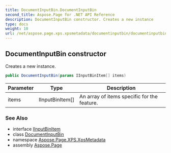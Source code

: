 ```yaml
---
title: DocumentInputBin.DocumentInputBin
second_title: Aspose.Page for .NET API Reference
description: DocumentInputBin constructor. Creates a new instance
type: docs
weight: 10
url: /net/aspose.page.xps.xpsmetadata/documentinputbin/documentinputbin/
---
```

## DocumentInputBin constructor

Creates a new instance.

```csharp
public DocumentInputBin(params IInputBinItem[] items)
```

| Parameter | Type | Description |
| --- | --- | --- |
| items | IInputBinItem[] | An array of items specific for the feature. |

### See Also

* interface [IInputBinItem](../../inputbin.iinputbinitem/)
* class [DocumentInputBin](../)
* namespace [Aspose.Page.XPS.XpsMetadata](../../documentinputbin/)
* assembly [Aspose.Page](../../../)


